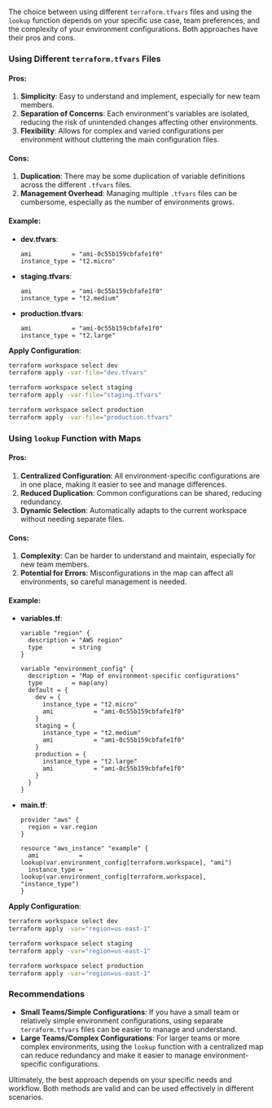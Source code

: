 The choice between using different `terraform.tfvars` files and using the `lookup` function depends on your specific use case, team preferences, and the complexity of your environment configurations. Both approaches have their pros and cons.

### Using Different `terraform.tfvars` Files

#### Pros:
1. **Simplicity**: Easy to understand and implement, especially for new team members.
2. **Separation of Concerns**: Each environment's variables are isolated, reducing the risk of unintended changes affecting other environments.
3. **Flexibility**: Allows for complex and varied configurations per environment without cluttering the main configuration files.

#### Cons:
1. **Duplication**: There may be some duplication of variable definitions across the different `.tfvars` files.
2. **Management Overhead**: Managing multiple `.tfvars` files can be cumbersome, especially as the number of environments grows.

#### Example:

- **dev.tfvars**:
  ```hcl
  ami           = "ami-0c55b159cbfafe1f0"
  instance_type = "t2.micro"
  ```

- **staging.tfvars**:
  ```hcl
  ami           = "ami-0c55b159cbfafe1f0"
  instance_type = "t2.medium"
  ```

- **production.tfvars**:
  ```hcl
  ami           = "ami-0c55b159cbfafe1f0"
  instance_type = "t2.large"
  ```

**Apply Configuration**:
```bash
terraform workspace select dev
terraform apply -var-file="dev.tfvars"

terraform workspace select staging
terraform apply -var-file="staging.tfvars"

terraform workspace select production
terraform apply -var-file="production.tfvars"
```

### Using `lookup` Function with Maps

#### Pros:
1. **Centralized Configuration**: All environment-specific configurations are in one place, making it easier to see and manage differences.
2. **Reduced Duplication**: Common configurations can be shared, reducing redundancy.
3. **Dynamic Selection**: Automatically adapts to the current workspace without needing separate files.

#### Cons:
1. **Complexity**: Can be harder to understand and maintain, especially for new team members.
2. **Potential for Errors**: Misconfigurations in the map can affect all environments, so careful management is needed.

#### Example:

- **variables.tf**:
  ```hcl
  variable "region" {
    description = "AWS region"
    type        = string
  }

  variable "environment_config" {
    description = "Map of environment-specific configurations"
    type        = map(any)
    default = {
      dev = {
        instance_type = "t2.micro"
        ami           = "ami-0c55b159cbfafe1f0"
      }
      staging = {
        instance_type = "t2.medium"
        ami           = "ami-0c55b159cbfafe1f0"
      }
      production = {
        instance_type = "t2.large"
        ami           = "ami-0c55b159cbfafe1f0"
      }
    }
  }
  ```

- **main.tf**:
  ```hcl
  provider "aws" {
    region = var.region
  }

  resource "aws_instance" "example" {
    ami           = lookup(var.environment_config[terraform.workspace], "ami")
    instance_type = lookup(var.environment_config[terraform.workspace], "instance_type")
  }
  ```

**Apply Configuration**:
```bash
terraform workspace select dev
terraform apply -var="region=us-east-1"

terraform workspace select staging
terraform apply -var="region=us-east-1"

terraform workspace select production
terraform apply -var="region=us-east-1"
```

### Recommendations

- **Small Teams/Simple Configurations**: If you have a small team or relatively simple environment configurations, using separate `terraform.tfvars` files can be easier to manage and understand.
- **Large Teams/Complex Configurations**: For larger teams or more complex environments, using the `lookup` function with a centralized map can reduce redundancy and make it easier to manage environment-specific configurations.

Ultimately, the best approach depends on your specific needs and workflow. Both methods are valid and can be used effectively in different scenarios.